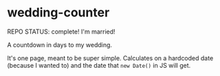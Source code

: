 # wedding-counter
REPO STATUS: complete! I'm married!

A countdown in days to my wedding.

It's one page, meant to be super simple. Calculates on a hardcoded date (because I wanted to) and the date that ```new Date()``` in JS will get.
